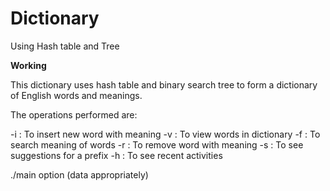# Dictionary
Using Hash table and Tree

**Working**

This dictionary uses hash table and binary search tree to form a dictionary of English words and meanings.

The operations performed are:

-i  : To insert new word with meaning
-v  : To view words in dictionary
-f  : To search meaning of words
-r  : To remove word with meaning
-s  : To see suggestions for a prefix
-h  :  To see recent activities

./main option (data appropriately)
